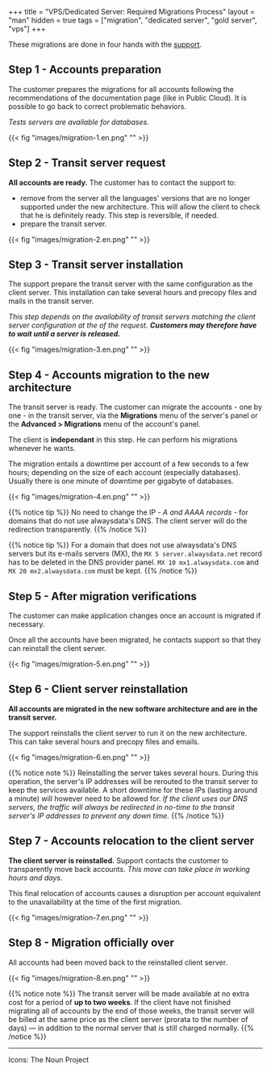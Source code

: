 +++
title = "VPS/Dedicated Server: Required Migrations Process"
layout = "man"
hidden = true
tags = ["migration", "dedicated server", "gold server", "vps"]
+++

These migrations are done in four hands with the [support](https://admin.alwaysdata.com/support/).

## Step 1 - Accounts preparation
The customer prepares the migrations for all accounts following the recommendations of the documentation page (like in Public Cloud). It is possible to go back to correct problematic behaviors.

*Tests servers are available for databases.*

{{< fig "images/migration-1.en.png" "" >}}

## Step 2 - Transit server request
**All accounts are ready.** The customer has to contact the support to:

- remove from the server all the languages' versions that are no longer supported under the new architecture. This will allow the client to check that he is definitely ready. This step is reversible, if needed.
- prepare the transit server.

{{< fig "images/migration-2.en.png" "" >}}

## Step 3 - Transit server installation
The support prepare the transit server with the same configuration as the client server. This installation can take several hours and precopy files and mails in the transit server.

*This step depends on the availability of transit servers matching the client server configuration at the of the request. __Customers may therefore have to wait until a server is released.__*

{{< fig "images/migration-3.en.png" "" >}}

## Step 4 - Accounts migration to the new architecture
The transit server is ready. The customer can migrate the accounts - one by one - in the transit server, via the **Migrations** menu of the server's panel or the **Advanced > Migrations** menu of the account's panel.

The client is **independant** in this step. He can perform his migrations whenever he wants.

The migration entails a downtime per account of a few seconds to a few hours; depending on the size of each account (especially databases). Usually there is one minute of downtime per gigabyte of databases.

{{< fig "images/migration-4.en.png" "" >}}

{{% notice tip %}}
No need to change the IP - *A and AAAA records* - for domains that do not use alwaysdata's DNS. The client server will do the redirection transparently.
{{% /notice %}}

{{% notice tip %}}
For a domain that does not use alwaysdata's DNS servers but its e-mails servers (MX), the `MX 5 server.alwaysdata.net` record has to be deleted in the DNS provider panel. `MX 10 mx1.alwaysdata.com` and `MX 20 mx2.alwaysdata.com` must be kept.
{{% /notice %}}

## Step 5 - After migration verifications
The customer can make application changes once an account is migrated if necessary.

Once all the accounts have been migrated, he contacts support so that they can reinstall the client server.

{{< fig "images/migration-5.en.png" "" >}}

## Step 6 - Client server reinstallation
**All accounts are migrated in the new software architecture and are in the transit server.**

The support reinstalls the client server to run it on the new architecture. This can take several hours and precopy files and emails.

{{< fig "images/migration-6.en.png" "" >}}

{{% notice note %}}
Reinstalling the server takes several hours. During this operation, the server's IP addresses will be rerouted to the transit server to keep the services available. A short downtime for these IPs (lasting around a minute) will however need to be allowed for. *If the client uses our DNS servers, the traffic will always be redirected in no-time to the transit server's IP addresses to prevent any down time.*
{{% /notice %}}

## Step 7 - Accounts relocation to the client server
**The client server is reinstalled.** Support contacts the customer to transparently move back accounts. *This move can take place in working hours and days*.

This final relocation of accounts causes a disruption per account equivalent to the unavailability at the time of the first migration.

{{< fig "images/migration-7.en.png" "" >}}

## Step 8 - Migration officially over
All accounts had been moved back to the reinstalled client server.

{{< fig "images/migration-8.en.png" "" >}}

{{% notice note %}}
The transit server will be made available at no extra cost for a period of **up to two weeks**. If the client have not finished migrating all of accounts by the end of those weeks, the transit server will be billed at the same price as the client server (prorata to the number of days) — in addition to the normal server that is still charged normally.
{{% /notice %}}

---
Icons: The Noun Project

